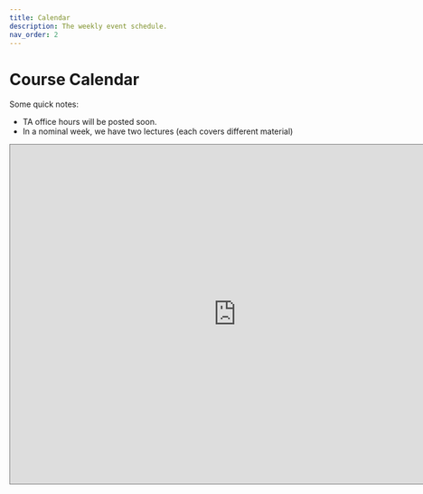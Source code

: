 ```yaml
---
title: Calendar
description: The weekly event schedule.
nav_order: 2
---
```


# Course Calendar

Some quick notes:
- TA office hours will be posted soon.
- In a nominal week, we have two lectures (each covers different material)

<!-- {% for schedule in site.schedules %}
{{ schedule }}
{% endfor %} -->

<iframe src="https://calendar.google.com/calendar/embed?height=600&wkst=1&ctz=America%2FChicago&showPrint=0&mode=WEEK&title=UT%20Austin%20Spring%2025%20CS391L%20Course%20Calendar&src=M2Y4NjBhMGQxZjVhZTczZmQ1MGVjYzM0NzRhYWJjNzQ1MjcxNTViZmI4OGNhMzE4ZmZhZTc4NTlkZmM4ZTFlNEBncm91cC5jYWxlbmRhci5nb29nbGUuY29t&color=%23AD1457" style="border:solid 1px #777" width="800" height="600" frameborder="0" scrolling="no"></iframe>
